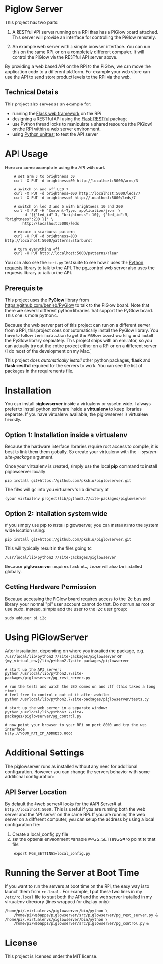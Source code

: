 # Piglow Server

This project has two parts:

1. A RESTful API server running on a RPi thas has a PiGlow board attached. This server will provide an interface for controlling the PiGlow remotely.

2. An example web server with a simple browser interface. You can run this on the same RPi, or on a completely different computer. It will control the PiGlow via the RESTful API server above.

By providing a web based API on the RPi to the PiGlow, we can move the application code to a different platform. For example your web store can use the API to send store product levels to the RPi via the web.

## Technical Details

This project also serves as an example for:

- running the [Flask web framework](http://flask.pocoo.org/) on the RPi
- designing a RESTful API using the [Flask RESTful](http://flask-restful.readthedocs.org/) package
- use [Python thread locks](https://docs.python.org/2/library/threading.html) to manipulate a shared resource (the PiGlow) on the RPi within a web server environment.
- using [Python unittest](https://docs.python.org/2/library/unittest.html) to test the API server


# API Usage

Here are some example in using the API with curl.

```shell
    # set arm 3 to brightness 50
    curl -X PUT -d brightness=50 http://localhost:5000/arms/3

    # switch on and off LED 7
    curl -X PUT -d brightness=100 http://localhost:5000/leds/7
    curl -X PUT -d brightness=0 http://localhost:5000/leds/7

    # switch on led 3 and 5 with brightness 10 and 200
    curl -X PUT -H 'Content-Type: application/json' \
        -d '[{"led_id":3, "brightness": 10}, {"led_id":5, "brightness":200 }]' \
        http://localhost:5000/leds

    # excute a starburst pattern
    curl -X PUT -d brightness=100 http://localhost:5000/patterns/starburst

    # turn everything off
    curl -X PUT http://localhost:5000/patterns/clear
```

You can also see the `test.py` test suite to see how it uses the [Python requests](http://docs.python-requests.org/) library to talk to the API. The pg_control web server also uses the requests library to talk to the API.

## Prerequisite

This project uses the __PyGlow__ library from https://github.com/benleb/PyGlow to talk to the PiGlow board. Note that there are several different python libraries that support the PyGlow board. This one is more pythonic.

Because the web server part of this project can run on a different server from a RPi, this project does *not* automatically install the PyGlow library. You have to follow their instruction to get the PiGlow board working and install the PyGlow library separately. This project ships with an emulator, so you can actually try out the entire project either on a RPi or on a different server (I do most of the development on my Mac.)

This project does *automatically install* other python packages, __flask__ and __flask-restful__ required for the servers to work. You can see the list of packages in the requirements file.

# Installation

You can install __piglowserver__ inside a virtualenv or sysetm wide. I always prefer to install python software inside a __virtualenv__ to keep libraries separate. If you have virtualenv available, the piglowserver is virtualenv friendly.

## Option 1: Installation inside a virtualenv

Because the hardware interface libraries require root access to compile, it is best to link them them globally. So create your virtualenv with the *--system-site-package* argument.

Once your virtualenv is created, simply use the local __pip__ command to install piglowserver locally

    pip install git+https://github.com/pkshiu/piglowserver.git

The files will go into you virtualenv's lib directory at:

    (your virtualenv project)lib/python2.7/site-packages/piglowserver

## Option 2: Intallation system wide

If you simply use pip to install piglowserver, you can install it into the system wide location using:

    pip install git+https://github.com/pkshiu/piglowserver.git

This will typically result in the files going to:

    /usr/local/lib/python2.7/site-packages/piglowserver

Because __piglowserver__ requires flask etc, those will also be installed globally.

## Getting Hardware Permission

Because accessing the PiGlow board requires access to the i2c bus and library, your normal "pi" user account cannot do that. Do *not* run as root or use *sudo*. Instead, simple add the user to the i2c user group:

    sudo adduser pi i2c

# Using PiGlowServer

After installation, depending on where you installed the package, e.g. `/usr/local/lib/python2.7/site-packages/piglowserver` or `{my_virtual_env}/lib/python2.7/site-packages/piglowserver`

```
# start up the API server:
python /usrlocal/lib/python2.7/site-packages/piglowserver/pg_rest_server.py

# run the tests and watch the LED comes on and off (this takes a long time)
# feel free to control-c out of it after awhile:
python /usrlocal/lib/python2.7/site-packages/piglowserver/tests.py

# start up the web server in a separate window:
python /usrlocal/lib/python2.7/site-packages/piglowserver/pg_control.py

# now point your browser to your RPi on port 8000 and try the web interface
http://YOUR_RPI_IP_ADDRESS:8000
```

# Additional Settings

The piglowserver runs as installed without any need for additional configuration. However you can change the servers behavior with some additional configuration:

## API Server Location

By default the #web server# looks for the #API Server# at `http://localhost:5000` .
This is useful if you are running both the web server and the API server on the
same RPi. If you are running the web server on a different computer, you can
setup the address by using a local configuration file:

1. Create a local_config.py file
2. set the optional environment variable #PGS_SETTINGS# to point to that file:

```
    export PGS_SETTINGS=local_config.py
```

# Running the Server at Boot Time

If you want to run the servers at boot time on the RPi, the easy way is to launch them from `rc.local` . For example, I put these two lines in my `/etc/rc.local` file to start both the API and the web server installed in my virtualenv directory (lines wrapped for display only):

```
/home/pi/.virtualenvs/piglowserver/bin/python \
    /home/pi/webapps/piglowserver/src/piglowserver/pg_rest_server.py &
/home/pi/.virtualenvs/piglowserver/bin/python \
    /home/pi/webapps/piglowserver/src/piglowserver/pg_control.py &
```

# License
This project is licensed under the MIT license.

